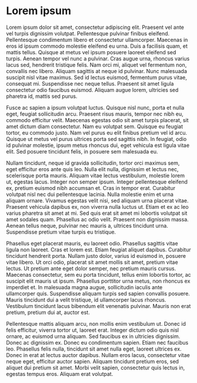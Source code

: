 # Lorem ipsum

Lorem ipsum dolor sit amet, consectetur adipiscing elit. Praesent vel ante vel turpis dignissim volutpat. Pellentesque pulvinar finibus eleifend. Pellentesque condimentum libero et consectetur ullamcorper. Maecenas in eros id ipsum commodo molestie eleifend eu urna. Duis a facilisis quam, et mattis tellus. Quisque at metus vel ipsum posuere laoreet eleifend sed turpis. Aenean tempor vel nunc a pulvinar. Cras augue urna, rhoncus varius lacus sed, hendrerit tristique felis. Nam orci mi, aliquet vel fermentum non, convallis nec libero. Aliquam sagittis at neque id pulvinar. Nunc malesuada suscipit nisl vitae maximus. Sed id lectus euismod, fermentum purus vitae, consequat mi. Suspendisse nec neque tellus. Praesent sit amet ligula consectetur odio faucibus euismod. Aliquam augue lorem, ultricies sed pharetra id, mattis sed purus.

Fusce ac sapien a ipsum volutpat luctus. Quisque nisl nunc, porta et nulla eget, feugiat sollicitudin arcu. Praesent risus mauris, tempor nec nibh eu, commodo efficitur velit. Maecenas egestas odio sit amet turpis placerat, sit amet dictum diam consectetur. Nam eu volutpat sem. Quisque eu feugiat tortor, eu commodo justo. Nam vel purus eu elit finibus pretium vel id arcu. Quisque ut metus vel purus ultrices porta sed sagittis nibh. In feugiat, odio id pulvinar molestie, ipsum metus rhoncus dui, eget vehicula est ligula vitae elit. Sed posuere tincidunt felis, in posuere sem malesuada eu.

Nullam tincidunt, neque id gravida sollicitudin, tortor orci maximus sem, eget efficitur eros ante quis leo. Nulla elit nulla, dignissim et lectus nec, scelerisque porta mauris. Aliquam vitae lectus vestibulum, molestie lorem ut, egestas lacus. Integer non semper ipsum. Integer pellentesque eleifend ex, pretium euismod nibh accumsan et. Cras in tempor erat. Curabitur volutpat nisl nec dui pellentesque lacinia. Nulla molestie enim et urna aliquam ornare. Vivamus egestas velit nisi, sed aliquam urna placerat vitae. Praesent vehicula dapibus ex, non viverra nulla luctus ut. Etiam et ex ac leo varius pharetra sit amet at mi. Sed quis erat sit amet mi lobortis volutpat sit amet sodales quam. Phasellus ac odio velit. Praesent non dignissim massa. Aenean tellus neque, pulvinar nec mauris a, ultrices tincidunt urna. Suspendisse pretium vitae turpis eu tristique.

Phasellus eget placerat mauris, eu laoreet odio. Phasellus sagittis vitae ligula non laoreet. Cras et lorem est. Etiam feugiat aliquet dapibus. Curabitur tincidunt hendrerit porta. Nullam justo dolor, varius id euismod in, posuere vitae libero. Ut orci odio, placerat sit amet mollis sit amet, pretium vitae lectus. Ut pretium ante eget dolor semper, nec pretium mauris cursus. Maecenas consectetur, sem eu porta tincidunt, tellus enim lobortis tortor, ac suscipit elit mauris ut ipsum. Phasellus porttitor urna metus, non rhoncus ex imperdiet et. In malesuada magna augue, sollicitudin iaculis ante ullamcorper quis. Suspendisse aliquam turpis sed sapien convallis posuere. Mauris tincidunt dui a velit tristique, id ullamcorper lacus rhoncus. Vestibulum tincidunt lacus bibendum elit venenatis pulvinar. Mauris non erat pretium, pretium dui at, auctor est.

Pellentesque mattis aliquam arcu, non mollis enim vestibulum ut. Donec id felis efficitur, viverra tortor ut, laoreet erat. Integer dictum odio quis nisl ornare, ac euismod urna aliquam. Sed faucibus ex in ultricies dignissim. Donec ac dignissim ex. Donec eu condimentum sapien. Etiam nec faucibus leo. Phasellus felis nulla, tincidunt sit amet nulla eget, laoreet ultrices ex. Donec in erat at lectus auctor dapibus. Nullam eros lacus, consectetur vitae neque eget, efficitur auctor sapien. Aliquam tincidunt pretium eros, sed aliquet dui pretium sit amet. Morbi velit sapien, consectetur quis lectus in, egestas tempus eros. Aliquam erat volutpat.